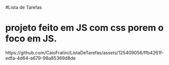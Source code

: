 
  #Lista de Tarefas
  <h1>
    projeto feito em JS com css porem o foco em JS.
  </h1>
https://github.com/CaioFratini/ListaDeTarefas/assets/125409056/ffb4261f-edfa-4d64-a679-98a85369d8de

